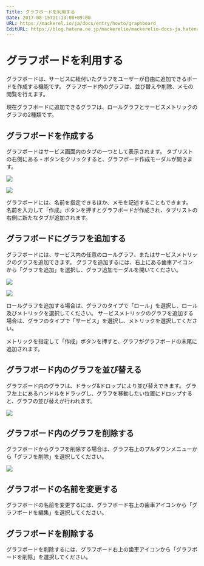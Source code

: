 ```yaml
---
Title: グラフボードを利用する
Date: 2017-08-15T11:13:00+09:00
URL: https://mackerel.io/ja/docs/entry/howto/graphboard
EditURL: https://blog.hatena.ne.jp/mackerelio/mackerelio-docs-ja.hatenablog.mackerel.io/atom/entry/8599973812289256430
---
```


# グラフボードを利用する

グラフボードは、サービスに紐付いたグラフをユーザーが自由に追加できるボードを作成する機能です。
グラフボード内のグラフは、並び替えや削除、メモの閲覧を行えます。

現在グラフボードに追加できるグラフは、ロールグラフとサービスメトリックのグラフの2種類です。


## グラフボードを作成する

グラフボードはサービス画面内のタブの一つとして表示されます。
タブリストの右側にある `+` ボタンをクリックすると、グラフボード作成モーダルが開きます。

![](https://cdn-ak.f.st-hatena.com/images/fotolife/m/mackerelio/20170817/20170817125320.png)

![](https://cdn-ak.f.st-hatena.com/images/fotolife/m/mackerelio/20170817/20170817125327.png)

グラフボードには、名前を指定できるほか、メモを記述することもできます。
名前を入力して「作成」ボタンを押すとグラフボードが作成され、タブリストの右側に新たなタブが追加されます。


## グラフボードにグラフを追加する

グラフボードには、サービス内の任意のロールグラフ、またはサービスメトリックのグラフを追加できます。
グラフを追加するには、右上にある歯車アイコンから「グラフを追加」を選択し、グラフ追加モーダルを開いてください。

![](https://cdn-ak.f.st-hatena.com/images/fotolife/m/mackerelio/20170817/20170817125331.png)

![](https://cdn-ak.f.st-hatena.com/images/fotolife/m/mackerelio/20170817/20170817125337.png)

ロールグラフを追加する場合は、グラフのタイプで「ロール」を選択し、ロール及びメトリックを選択してください。
サービスメトリックのグラフを追加する場合は、グラフのタイプで「サービス」を選択し、メトリックを選択してください。

メトリックを指定して「作成」ボタンを押すと、グラフがグラフボードの末尾に追加されます。


## グラフボード内のグラフを並び替える

グラフボード内のグラフは、ドラッグ&ドロップにより並び替えできます。
グラフ左上にあるハンドルをドラッグし、グラフを移動したい位置にドロップすると、グラフの並び替えが行われます。

![](https://cdn-ak.f.st-hatena.com/images/fotolife/m/mackerelio/20170817/20170817125359.gif)


## グラフボード内のグラフを削除する

グラフボードからグラフを削除する場合は、グラフ右上のプルダウンメニューから「グラフを削除」を選択してください。

![](https://cdn-ak.f.st-hatena.com/images/fotolife/m/mackerelio/20170817/20170817125409.png)


## グラフボードの名前を変更する

グラフボードの名前を変更するには、グラフボード右上の歯車アイコンから「グラフボードを編集」を選択してください。


## グラフボードを削除する

グラフボードを削除するには、グラフボード右上の歯車アイコンから「グラフボードを削除」を選択してください。
